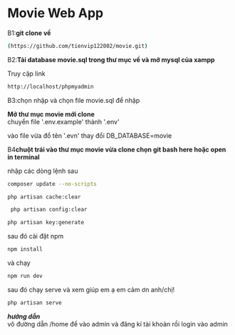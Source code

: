 <h1>Movie Web App</h1>


B1:**git clone về**

```bash
(https://github.com/tienvip122002/movie.git)
```


B2:**Tải database movie.sql trong thư mục về và mở mysql của xampp**</br>

Truy cập link 
```bash
http://localhost/phpmyadmin
```
B3:chọn nhập và chọn file movie.sql để nhập

**Mở thư mục movie mới clone**</br>
chuyển file '.env.example' thành '.env'

vào file vừa đổ tên '.evn' thay đổi DB_DATABASE=movie


B4**chuột trái vào thư mục movie vừa clone chọn git bash here hoặc open in terminal**</br>

nhập các dòng lệnh sau
```bash
composer update --no-scripts
```
```bash
php artisan cache:clear
```
```bash
 php artisan config:clear
```
```bash
php artisan key:generate
```

 sau đó cài đặt npm
 ```bash
npm install
```
và chạy
```bash
npm run dev
```

sau đó chạy serve và xem giúp em ạ em cảm ơn anh/chị!
```bash
php artisan serve
```

***hướng dẫn***</br>
vô đường dẫn /home để vào admin và đăng kí tài khoản rồi login vào admin

